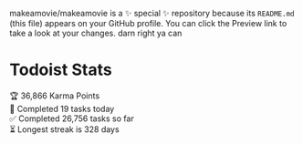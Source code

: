 makeamovie/makeamovie is a ✨ special ✨ repository because its `README.md` (this file) appears on your GitHub profile.
You can click the Preview link to take a look at your changes. darn right ya can

# Todoist Stats

<!-- TODO-IST:START -->
🏆  36,866 Karma Points           
🌸  Completed 19 tasks today           
✅  Completed 26,756 tasks so far           
⏳  Longest streak is 328 days
<!-- TODO-IST:END -->